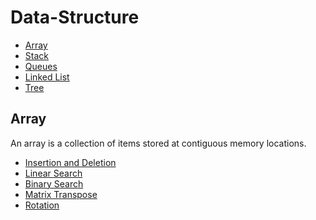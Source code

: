# Data-Structure
 * [Array](##Array)
 * [Stack](##Stack)
 * [Queues](##Queue)
 * [Linked List](##LinkedList)
 * [Tree](##Tree)

## Array
An array is a collection of items stored at contiguous memory locations.
 * [Insertion and Deletion](https://github.com/jimmyahalpara/Data-Structure/blob/master/Code/Array%20-%20Insertion%20and%20deletion.c)
 * [Linear Search](https://github.com/jimmyahalpara/Data-Structure/blob/master/Code/Array%20-%20Linear%20Search.c)
 * [Binary Search](https://github.com/jimmyahalpara/Data-Structure/blob/master/Code/Array%20-%20Binary%20Search.c)
 * [Matrix Transpose]()
 * [Rotation]()
 